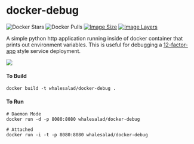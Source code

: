 # docker-debug

![Docker Stars](https://img.shields.io/docker/stars/whalesalad/docker-debug.svg)
![Docker Pulls](https://img.shields.io/docker/pulls/whalesalad/docker-debug.svg)
[![Image Size](https://img.shields.io/imagelayers/image-size/whalesalad/docker-debug/latest.svg)](https://imagelayers.io/?images=whalesalad/docker-debug:latest)
[![Image Layers](https://img.shields.io/imagelayers/layers/whalesalad/docker-debug/latest.svg)](https://imagelayers.io/?images=whalesalad/docker-debug:latest)

A simple python http application running inside of docker container that prints out environment variables. This is useful for debugging a [12-factor-app](http://12factor.net/) style service deployment.

![](http://i.imgur.com/xawXWue.png)

#### To Build

    docker build -t whalesalad/docker-debug .

#### To Run
    
    # Daemon Mode
    docker run -d -p 8080:8080 whalesalad/docker-debug

    # Attached
    docker run -i -t -p 8080:8080 whalesalad/docker-debug
